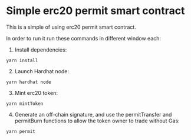 # Simple erc20 permit smart contract

This is a simple of using erc20 permit smart contract.

In order to run it run these commands in different window each:

1. Install dependencies:

```
yarn install
```

2. Launch Hardhat node:

```
yarn hardhat node
```

3. Mint erc20 token:

```
yarn mintToken
```

4. Generate an off-chain signature, and use the permitTransfer and permitBurn functions to allow the token owner to trade without Gas:

```
yarn permit
```
